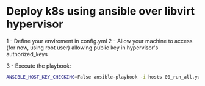 # Deploy k8s using ansible over libvirt hypervisor

1 - Define your enviroment in config.yml
2 - Allow your machine to access (for now, using root user) allowing public key in hypervisor's authorized_keys

3 - Execute the playbook:

```bash
ANSIBLE_HOST_KEY_CHECKING=False ansible-playbook -i hosts 00_run_all.yaml 
```